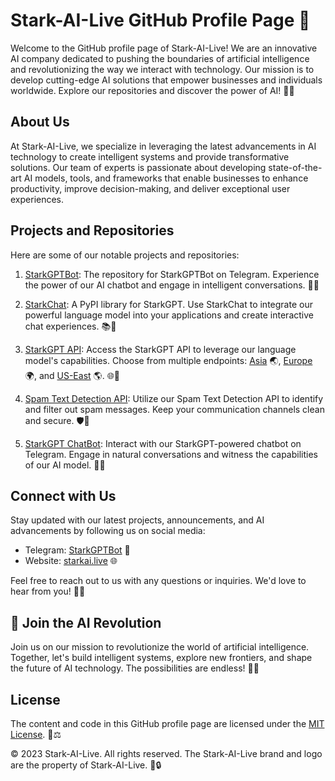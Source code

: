 # **Stark-AI-Live GitHub Profile Page** 🤖

Welcome to the GitHub profile page of Stark-AI-Live! We are an innovative AI company dedicated to pushing the boundaries of artificial intelligence and revolutionizing the way we interact with technology. Our mission is to develop cutting-edge AI solutions that empower businesses and individuals worldwide. Explore our repositories and discover the power of AI! 🚀🧠

## **About Us**

At Stark-AI-Live, we specialize in leveraging the latest advancements in AI technology to create intelligent systems and provide transformative solutions. Our team of experts is passionate about developing state-of-the-art AI models, tools, and frameworks that enable businesses to enhance productivity, improve decision-making, and deliver exceptional user experiences.

## **Projects and Repositories**

Here are some of our notable projects and repositories:

1. [StarkGPTBot](https://github.com/Stark-AI-Live/Stark-GPT-Bot): The repository for StarkGPTBot on Telegram. Experience the power of our AI chatbot and engage in intelligent conversations. 🤖💬

2. [StarkChat](https://pypi.org/project/starkchat): A PyPI library for StarkGPT. Use StarkChat to integrate our powerful language model into your applications and create interactive chat experiences. 📚📲

3. [StarkGPT API](https://api.gpt.starkai.live): Access the StarkGPT API to leverage our language model's capabilities. Choose from multiple endpoints: [Asia](https://asia.api.gpt.starkai.live) 🌏, [Europe](https://eu.api.gpt.starkai.live) 🌍, and [US-East](https://us-east.api.gpt.starkai.live) 🌎. 🌐🔌

4. [Spam Text Detection API](https://spam.starkai.live): Utilize our Spam Text Detection API to identify and filter out spam messages. Keep your communication channels clean and secure. 🛡️📧

5. [StarkGPT ChatBot](https://starkgptbot.t.me): Interact with our StarkGPT-powered chatbot on Telegram. Engage in natural conversations and witness the capabilities of our AI model. 💬🤖

## **Connect with Us**

Stay updated with our latest projects, announcements, and AI advancements by following us on social media:

- Telegram: [StarkGPTBot](https://t.me/StarkGPTBot) 📲
- Website: [starkai.live](https://starkai.live) 🌐

Feel free to reach out to us with any questions or inquiries. We'd love to hear from you! 📩🤝

## 🌟 **Join the AI Revolution**

Join us on our mission to revolutionize the world of artificial intelligence. Together, let's build intelligent systems, explore new frontiers, and shape the future of AI technology. The possibilities are endless! 🌌🚀

## **License**

The content and code in this GitHub profile page are licensed under the [MIT License](LICENSE). 📜⚖️

© 2023 Stark-AI-Live. All rights reserved. The Stark-AI-Live brand and logo are the property of Stark-AI-Live. 👥🔒
